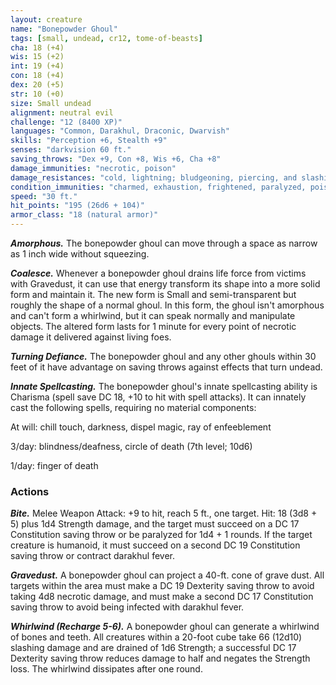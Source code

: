 ```yaml
---
layout: creature
name: "Bonepowder Ghoul"
tags: [small, undead, cr12, tome-of-beasts]
cha: 18 (+4)
wis: 15 (+2)
int: 19 (+4)
con: 18 (+4)
dex: 20 (+5)
str: 10 (+0)
size: Small undead
alignment: neutral evil
challenge: "12 (8400 XP)"
languages: "Common, Darakhul, Draconic, Dwarvish"
skills: "Perception +6, Stealth +9"
senses: "darkvision 60 ft."
saving_throws: "Dex +9, Con +8, Wis +6, Cha +8"
damage_immunities: "necrotic, poison"
damage_resistances: "cold, lightning; bludgeoning, piercing, and slashing from nonmagical weapons"
condition_immunities: "charmed, exhaustion, frightened, paralyzed, poisoned"
speed: "30 ft."
hit_points: "195 (26d6 + 104)"
armor_class: "18 (natural armor)"
---
```


***Amorphous.*** The bonepowder ghoul can move through a space as narrow as 1 inch wide without squeezing.

***Coalesce.*** Whenever a bonepowder ghoul drains life force from victims with Gravedust, it can use that energy transform its shape into a more solid form and maintain it. The new form is Small and semi-transparent but roughly the shape of a normal ghoul. In this form, the ghoul isn't amorphous and can't form a whirlwind, but it can speak normally and manipulate objects. The altered form lasts for 1 minute for every point of necrotic damage it delivered against living foes.

***Turning Defiance.*** The bonepowder ghoul and any other ghouls within 30 feet of it have advantage on saving throws against effects that turn undead.

***Innate Spellcasting.*** The bonepowder ghoul's innate spellcasting ability is Charisma (spell save DC 18, +10 to hit with spell attacks). It can innately cast the following spells, requiring no material components:

At will: chill touch, darkness, dispel magic, ray of enfeeblement

3/day: blindness/deafness, circle of death (7th level; 10d6)

1/day: finger of death

### Actions

***Bite.*** Melee Weapon Attack: +9 to hit, reach 5 ft., one target. Hit: 18 (3d8 + 5) plus 1d4 Strength damage, and the target must succeed on a DC 17 Constitution saving throw or be paralyzed for 1d4 + 1 rounds. If the target creature is humanoid, it must succeed on a second DC 19 Constitution saving throw or contract darakhul fever.

***Gravedust.*** A bonepowder ghoul can project a 40-ft. cone of grave dust. All targets within the area must make a DC 19 Dexterity saving throw to avoid taking 4d8 necrotic damage, and must make a second DC 17 Constitution saving throw to avoid being infected with darakhul fever.

***Whirlwind (Recharge 5-6).*** A bonepowder ghoul can generate a whirlwind of bones and teeth. All creatures within a 20-foot cube take 66 (12d10) slashing damage and are drained of 1d6 Strength; a successful DC 17 Dexterity saving throw reduces damage to half and negates the Strength loss. The whirlwind dissipates after one round.

